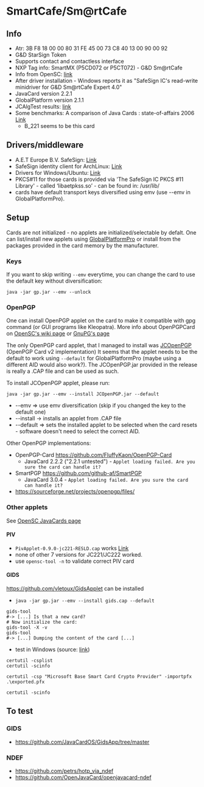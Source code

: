 # SmartCafe/Sm@rtCafe 
## Info
- Atr: 3B F8 18 00 00 80 31 FE 45 00 73 C8 40 13 00 90 00 92 
- G&D StarSign Token
- Supports contact and contactless interface
- NXP Tag info: SmartMX (P5CD072 or P5CT072) - G&D Sm@rtCafe 
- Info from OpenSC: [link](https://github.com/OpenSC/OpenSC/wiki/StarSign-Token)
- After driver installation - Windows reports it as "SafeSign IC's read-write minidriver for G&D Sm@rtCafe Expert 4.0"
- JavaCard version 2.2.1
- GlobalPlatform version 2.1.1
- JCAlgTest results: [link](https://github.com/crocs-muni/jcalgtest_results/blob/main/javacard/Profiles/results/G%2BD_Smart_Cafe_Expert_4.x_V2_ICFabDate_2007_079_ALGSUPPORT__3b_f8_18_00_00_80_31_fe_45_00_73_c8_40_13_00_90_00_92_(provided_by_PetrS).csv)
- Some benchmarks: A comparison of Java Cards : state-of-affairs 2006 [Link](https://pure.tue.nl/ws/files/1889673/627238.pdf)
  - B_221 seems to be this card

## Drivers/middleware
- A.E.T Europe B.V. SafeSign: [Link](https://aeteurope.com/safesign/)
- SafeSign identity client for ArchLinux: [Link](https://aur.archlinux.org/packages/safesignidentityclient?O=20)
- Drivers for Windows/Ubuntu: [Link](https://safesign.gdamericadosul.com.br/download)
- PKCS#11 for those cards is provided via 'The SafeSign IC PKCS #11 Library' - called ‘libaetpkss.so’ - can be found in: /usr/lib/
- cards have default transport keys diversified using emv (use --emv in GlobalPlatformPro).
## Setup
Cards are not initialized - no applets are initialized/selectable by defalt. One can list/install new applets using [GlobalPlatformPro](https://github.com/martinpaljak/GlobalPlatformPro) or install from the packages provided in the card memory by the manufacturer.
### Keys
If you want to skip writing `--emv` everytime, you can change the card to use the default key without diversification:
```
java -jar gp.jar --emv --unlock
```

### OpenPGP
One can install OpenPGP applet on the card to make it compatible with gpg command (or GUI programs like Kleopatra). More info about OpenPGPCard on [OpenSC's wiki page](https://github.com/OpenSC/OpenSC/wiki/OpenPGP-card) or [GnuPG's page](https://www.gnupg.org/howtos/card-howto/en/smartcard-howto-single.html#id2505522)

The only OpenPGP card applet, that I managed to install was [JCOpenPGP](https://sourceforge.net/projects/jcopenpgp/) (OpenPGP Card v2 implementation)
It seems that the applet needs to be the default to work using `--default` for GlobalPlatformPro (maybe using a different AID would also work?). The JCOpenPGP.jar provided in the release is really a .CAP file and can be used as such.

To install JCOpenPGP applet, please run:
```
java -jar gp.jar --emv --install JCOpenPGP.jar --default
```
- --emv => use emv diversification (skip if you changed the key to the default one)
- --install -> installs an applet from .CAP file
- --default => sets the installed applet to be selected when the card resets - software doesn't need to select the correct AID.

Other OpenPGP implementations:
- OpenPGP-Card https://github.com/FluffyKaon/OpenPGP-Card
  - JavaCard 2.2.2 ("2.2.1 untested") - `Applet loading failed. Are you sure the card can handle it?`
- SmartPGP https://github.com/github-af/SmartPGP
  - JavaCard 3.0.4 - `Applet loading failed. Are you sure the card can handle it?`
- https://sourceforge.net/projects/openpgp/files/

### Other applets
See [OpenSC JavaCards page](https://github.com/OpenSC/OpenSC/wiki/JavaCards)
#### PIV
- `PivApplet-0.9.0-jc221-RESLD.cap` works [Link](https://github.com/arekinath/PivApplet)
- none of other 7 versions for JC221/JC222 worked.
- use `opensc-tool -n` to validate correct PIV card
#### GIDS
https://github.com/vletoux/GidsApplet can be installed
- `java -jar gp.jar --emv --install gids.cap --default`
```
gids-tool
#-> [...] Is that a new card?
# Now initialize the card:
gids-tool -X -v 
gids-tool
#-> [...] Dumping the content of the card [...]
```
- test in Windows (source: [link](https://techcommunity.microsoft.com/t5/core-infrastructure-and-security/manually-importing-keys-into-a-smart-card/ba-p/1128396))
```
certutil -csplist
certutil -scinfo

certutil -csp "Microsoft Base Smart Card Crypto Provider" -importpfx .\exported.pfx

certutil -scinfo
```

## To test
### GIDS
- https://github.com/JavaCardOS/GidsApp/tree/master

### NDEF
- https://github.com/petrs/hotp_via_ndef
- https://github.com/OpenJavaCard/openjavacard-ndef
